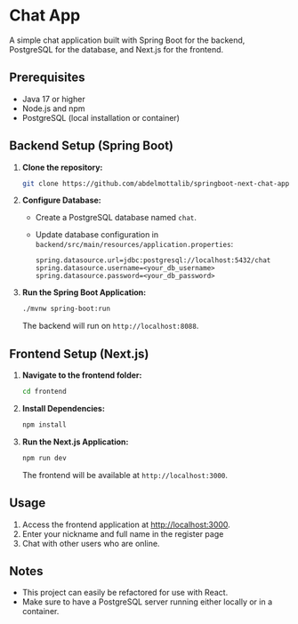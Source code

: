 # Chat App

A simple chat application built with Spring Boot for the backend, PostgreSQL for the database, and Next.js for the frontend.

## Prerequisites

- Java 17 or higher
- Node.js and npm
- PostgreSQL (local installation or container)

## Backend Setup (Spring Boot)

1. **Clone the repository:**

    ```bash
    git clone https://github.com/abdelmottalib/springboot-next-chat-app
    ```

2. **Configure Database:**

    - Create a PostgreSQL database named `chat`.
    - Update database configuration in `backend/src/main/resources/application.properties`:

        ```properties
        spring.datasource.url=jdbc:postgresql://localhost:5432/chat
        spring.datasource.username=<your_db_username>
        spring.datasource.password=<your_db_password>
        ```

3. **Run the Spring Boot Application:**

    ```bash
    ./mvnw spring-boot:run
    ```

   The backend will run on `http://localhost:8088`.

## Frontend Setup (Next.js)

1. **Navigate to the frontend folder:**

    ```bash
    cd frontend
    ```

2. **Install Dependencies:**

    ```bash
    npm install
    ```

3. **Run the Next.js Application:**

    ```bash
    npm run dev
    ```

   The frontend will be available at `http://localhost:3000`.

## Usage

1. Access the frontend application at [http://localhost:3000](http://localhost:3000).
2. Enter your nickname and full name in the register page
3. Chat with other users who are online.

## Notes

- This project can easily be refactored for use with React.
- Make sure to have a PostgreSQL server running either locally or in a container.

